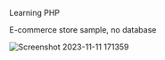 
Learning PHP

E-commerce store sample, no database 

![Screenshot 2023-11-11 171359](https://github.com/MoustAhmed/FirstPHP/assets/121663630/cb8a0092-712c-44dd-a9bf-12f76e853781)

